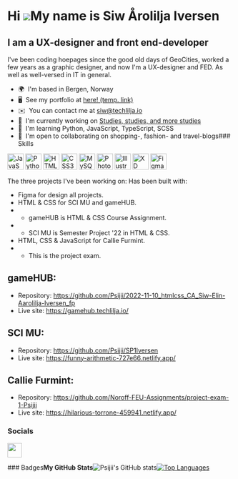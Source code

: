 Hi ![](https://user-images.githubusercontent.com/18350557/176309783-0785949b-9127-417c-8b55-ab5a4333674e.gif)My name is Siw Årolilja Iversen
============================================================================================================================================

I am a UX-designer and front end-developer
------------------------------------------

I've been coding hoepages since the good old days of GeoCities, worked a few years as a graphic designer, and now I'm a UX-designer and FED. As well as well-versed in IT in general.

*   🌍  I'm based in Bergen, Norway
*   🖥️  See my portfolio at [here! (temp. link)](http://hilarious-cat-d77aac.netlify.app/)
*   ✉️  You can contact me at [siw@techlilja.io](mailto:siw@techlilja.io)
*   🚀  I'm currently working on [Studies, studies, and more studies](http://uib.no)
*   🧠  I'm learning Python, JavaScript, TypeScript, SCSS
*   🤝  I'm open to collaborating on shopping-, fashion- and travel-blogs### Skills 
<p align="left">
<a href="https://developer.mozilla.org/en-US/docs/Web/JavaScript" target="_blank" rel="noreferrer"><img src="https://raw.githubusercontent.com/danielcranney/readme-generator/main/public/icons/skills/javascript-colored.svg" width="36" height="36" alt="JavaScript" /></a>
<a href="https://www.python.org/" target="_blank" rel="noreferrer"><img src="https://raw.githubusercontent.com/danielcranney/readme-generator/main/public/icons/skills/python-colored.svg" width="36" height="36" alt="Python" /></a>
<a href="https://developer.mozilla.org/en-US/docs/Glossary/HTML5" target="_blank" rel="noreferrer"><img src="https://raw.githubusercontent.com/danielcranney/readme-generator/main/public/icons/skills/html5-colored.svg" width="36" height="36" alt="HTML5" /></a>
<a href="https://www.w3.org/TR/CSS/#css" target="_blank" rel="noreferrer"><img src="https://raw.githubusercontent.com/danielcranney/readme-generator/main/public/icons/skills/css3-colored.svg" width="36" height="36" alt="CSS3" /></a>
<a href="https://www.mysql.com/" target="_blank" rel="noreferrer"><img src="https://raw.githubusercontent.com/danielcranney/readme-generator/main/public/icons/skills/mysql-colored.svg" width="36" height="36" alt="MySQL" /></a>
<a href="https://www.adobe.com/uk/products/photoshop.html" target="_blank" rel="noreferrer"><img src="https://raw.githubusercontent.com/danielcranney/readme-generator/main/public/icons/skills/photoshop-colored.svg" width="36" height="36" alt="Photoshop" /></a>
<a href="adobe.com/uk/products/illustrator.html" target="_blank" rel="noreferrer"><img src="https://raw.githubusercontent.com/danielcranney/readme-generator/main/public/icons/skills/illustrator-colored.svg" width="36" height="36" alt="Illustrator" /></a>
<a href="https://www.adobe.com/uk/products/xd.html" target="_blank" rel="noreferrer"><img src="https://raw.githubusercontent.com/danielcranney/readme-generator/main/public/icons/skills/xd-colored.svg" width="36" height="36" alt="XD" /></a>
<a href="https://www.figma.com/" target="_blank" rel="noreferrer"><img src="https://raw.githubusercontent.com/danielcranney/readme-generator/main/public/icons/skills/figma-colored.svg" width="36" height="36" alt="Figma" /></a>
</p>

The three projects I've been working on:
Has been built with:
* Figma for design all projects.
* HTML & CSS for SCI MU and gameHUB.
* * gameHUB is HTML & CSS Course Assignment.
* * SCI MU is Semester Project '22 in HTML & CSS.
* HTML, CSS & JavaScript for Callie Furmint.
* * This is the project exam.

## gameHUB:
* Repository: https://github.com/Psijii/2022-11-10_htmlcss_CA_Siw-Elin-Aarolilja-Iversen_fp
* Live site: https://gamehub.techlilja.io/

## SCI MU:
* Repository: https://github.com/Psijii/SP1Iversen
* Live site: https://funny-arithmetic-727e66.netlify.app/

## Callie Furmint:
* Repository: https://github.com/Noroff-FEU-Assignments/project-exam-1-Psijii
* Live site: https://hilarious-torrone-459941.netlify.app/
                    
 ### Socials
<p align="left">
<a href="https://www.github.com/Psijii" target="_blank" rel="noreferrer"><img src="https://raw.githubusercontent.com/danielcranney/readme-generator/main/public/icons/socials/github.svg" width="32" height="32" /></a></p>### Badges<b>My GitHub Stats</b><ahre f="http://www.github.com/Psijii"><img src="https://github-readme-stats.vercel.app/api?username=Psijii&show_icons=true&hide=&count_private=true&title_color=0891b2&text_color=ffffff&icon_color=0891b2&bg_color=1c1917&hide_border=true&show_icons=true" alt="Psijii's GitHub stats" /></a><a href="https://github.com/Psijii" align="left"><img src="https://github-readme-stats.vercel.app/api/top-langs/?username=Psijii&langs_count=10&title_color=0891b2&text_color=ffffff&icon_color=0891b2&bg_color=1c1917&hide_border=true&locale=en&custom_title=Top%20%Languages" alt="Top Languages" /></a>
